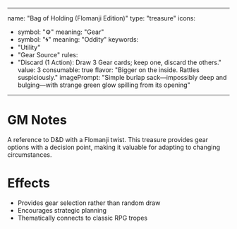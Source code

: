 
---
name: "Bag of Holding (Flomanji Edition)"
type: "treasure"
icons:
  - symbol: "⚙️"
    meaning: "Gear"
  - symbol: "🌀"
    meaning: "Oddity"
keywords:
  - "Utility"
  - "Gear Source"
rules:
  - "Discard (1 Action): Draw 3 Gear cards; keep one, discard the others."
value: 3
consumable: true
flavor: "Bigger on the inside. Rattles suspiciously."
imagePrompt: "Simple burlap sack—impossibly deep and bulging—with strange green glow spilling from its opening"
---

# GM Notes

A reference to D&D with a Flomanji twist. This treasure provides gear options with a decision point, making it valuable for adapting to changing circumstances.

# Effects

- Provides gear selection rather than random draw
- Encourages strategic planning
- Thematically connects to classic RPG tropes
